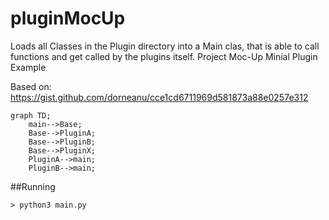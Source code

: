 # pluginMocUp
Loads all Classes in the Plugin directory into a Main clas, that is able to call functions and get called by the 
plugins itself.
Project Moc-Up
Minial Plugin Example

Based on: https://gist.github.com/dorneanu/cce1cd6711969d581873a88e0257e312


```mermaid
graph TD;
    main-->Base;
    Base-->PluginA;
    Base-->PluginB;
    Base-->PluginX;
    PluginA-->main;
    PluginB-->main;
```

##Running
````
> python3 main.py
````